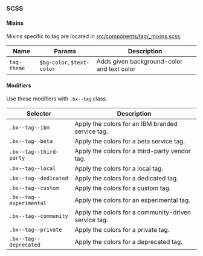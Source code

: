 ### SCSS

#### Mixins

Mixins specific to tag are located in [src/components/tag/\_mixins.scss]().

| Name        | Params                     | Description                                |
| ----------- | -------------------------- | ------------------------------------------ |
| `tag-theme` | `$bg-color`, `$text-color` | Adds given background-color and text color |

#### Modifiers

Use these modifiers with `.bx--tag` class.

| Selector                 | Description                                          |
| ------------------------ | ---------------------------------------------------- |
| `.bx--tag--ibm`          | Apply the colors for an IBM branded service tag.     |
| `.bx--tag--beta`         | Apply the colors for a beta service tag.             |
| `.bx--tag--third-party`  | Apply the colors for a third-party vendor tag.       |
| `.bx--tag--local`        | Apply the colors for a local tag.                    |
| `.bx--tag--dedicated`    | Apply the colors for a dedicated tag.                |
| `.bx--tag--custom`       | Apply the colors for a custom tag.                   |
| `.bx--tag--experimental` | Apply the colors for an experimental tag.            |
| `.bx--tag--community`    | Apply the colors for a community-driven service tag. |
| `.bx--tag--private`      | Apply the colors for a private tag.                  |
| `.bx--tag--deprecated`   | Apply the colors for a deprecated tag.               |
